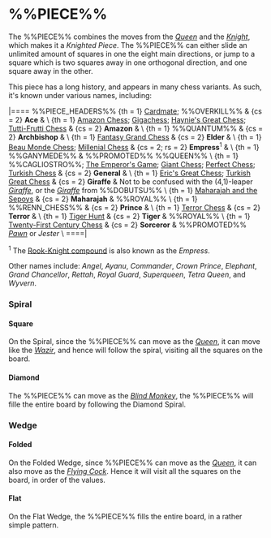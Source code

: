 # %%PIECE%%

The %%PIECE%% combines the moves from the
[*Queen*](queen.html) and the
[*Knight*](knight.html), which makes it a *Knighted Piece*. The
%%PIECE%% can either slide an unlimited amount of squares in one
the eight main directions, or jump to a square which is two squares
away in one orthogonal direction, and one square away in the other.

This piece has a long history, and appears in many chess variants. As such,
it's known under various names, including:

|====
%%PIECE_HEADERS%%
  {th = 1}  [Cardmate](#chess-v:large.dir/cardmat.html); %%OVERKILL%%
& {cs = 2}  **Ace**
&           \\
  {th = 1}  [Amazon Chess](#chess-v:diffmove.dir/amazone.html);
            [Gigachess](#chess-v:large.dir/gigachess.html);
            [Haynie's Great Chess](#chess-v:large.dir/haynieschess.html);
            [Tutti-Frutti Chess](#chess-v:dpieces.dir/tuttifr.html)
& {cs = 2}  **Amazon**
&           \\
  {th = 1}  %%QUANTUM%%
& {cs = 2}  **Archbishop**
&           \\
  {th = 1}  [Fantasy Grand Chess](#chess-v:large.dir/contest/fantasygrand.html)
& {cs = 2}  **Elder**
&           \\
  {th = 1}  [Beau Monde Chess](#chess-v:large.dir/beaumonde.html);
            [Millenial Chess](#chess-v:large.dir/contest/milchess.html)
& {cs = 2; rs = 2}
            **Empress**<sup>1</sup>
&           \\
  {th = 1}  %%GANYMEDE%%
&           %%PROMOTED%% %%QUEEN%% \\
  {th = 1}  %%CAGLIOSTRO%%;
            [The Emperor's Game](#chess-v:large.dir/emperor.html);
            [Giant Chess](#chess-v:large.dir/giantchess.html);
            [Perfect Chess](#chess-v:diffmove.dir/perfectchess.html);
            [Turkish Chess](#chess-v:large.dir/turkishchess.html)
& {cs = 2}  **General**
&           \\
  {th = 1}  [Eric's Great Chess](#chess-v:large.dir/ericgr.html);
            [Turkish Great Chess](#chess-v:historic.dir/indiangr1.html)
& {cs = 2}  **Giraffe**
&           Not to be confused with the (4,1)-leaper [*Giraffe*](giraffe.html),
            or the [*Giraffe*](wazir.html?piece=giraffe_dobutsu) from
            %%DOBUTSU%% \\
  {th = 1}  [Maharajah and the Sepoys](#wiki)
& {cs = 2}  **Maharajah**
&           %%ROYAL%% \\
  {th = 1}  %%RENN_CHESS%%
& {cs = 2}  **Prince**
&           \\
  {th = 1}  [Terror Chess](#chess-v:large.dir/terror.html)
& {cs = 2}  **Terror**
&           \\
  {th = 1}  [Tiger Hunt](#chess-v:unequal.dir/tigerhnt.html)
& {cs = 2}  **Tiger**
&           %%ROYAL%% \\
  {th = 1}  [Twenty-First Century
             Chess](#chess-v:large.dir/21st-century-chess.html)
& {cs = 2}  **Sorceror**
            & %%PROMOTED%% [*Pawn*](pawn.html) or *Jester* \\
====|

<sup>1</sup> The [Rook-Knight compound](chancellor.html?piece=empress)
             is also known as the *Empress*.

Other names include:
*Angel*, *Ayanu*, *Commander*, *Crown Prince*, *Elephant*,
*Grand Chancellor*, *Rettah*,
*Royal Guard*, *Superqueen*, *Tetra Queen*, and *Wyvern*.


### Spiral

#### Square

On the Spiral, since the %%PIECE%% can move as the [*Queen*](queen.html),
it can move like the [*Wazir*](wazir.html), and hence will follow the spiral,
visiting all the squares on the board. 

#### Diamond

The %%PIECE%% can move as the [*Blind Monkey*](blind_monkey.html),
the %%PIECE%% will fille the entire board by following the Diamond Spiral.

### Wedge

#### Folded

On the Folded Wedge, since %%PIECE%% can move as the [*Queen*](queen.html),
it can also move as the [*Flying Cock*](flying_cock.html). Hence
it will visit all the squares on the board, in order of the values.

#### Flat

On the Flat Wedge, the %%PIECE%% fills the entire board, in a 
rather simple pattern.
